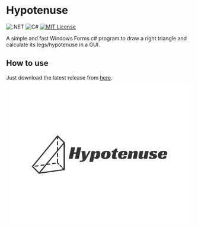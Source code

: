 ﻿# Hypotenuse
![.NET](https://img.shields.io/badge/.NET-5C2D91?logo=.net&logoColor=white)
![C#](https://img.shields.io/badge/c%23-%23239120.svg?logo=csharp&logoColor=white)
[![MIT License](https://img.shields.io/badge/license-MIT-blue)](./LICENSE)

A simple and fast Windows Forms c# program to draw a right triangle and calculate its legs/hypotenuse in a GUI.
## How to use
Just download the latest release from [here](https://github.com/jgc777/Hypotenuse/releases/latest/).

<p align="center"><img src="logo.svg"></p>
